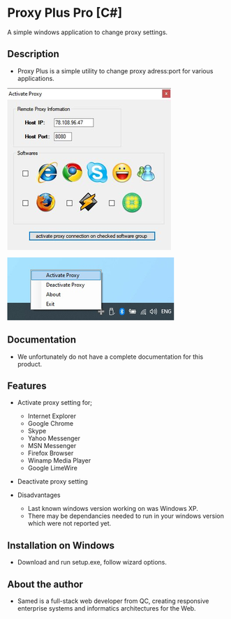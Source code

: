 # Proxy Plus Pro [C#]
A simple windows application to change proxy settings.

## Description

* Proxy Plus is a simple utility to change proxy adress:port for various applications.

![Alt text](/screenshot-1.jpg?raw=true "Application Screenshot")

![Alt text](/screenshot-2.jpg?raw=true "Application Screenshot")

## Documentation
* We unfortunately do not have a complete documentation for this product.

## Features
* Activate proxy setting for;
  * Internet Explorer
  * Google Chrome
  * Skype
  * Yahoo Messenger
  * MSN Messenger
  * Firefox Browser
  * Winamp Media Player
  * Google LimeWire
* Deactivate proxy setting

* Disadvantages
  * Last known windows version working on was Windows XP.
  * There may be dependancies needed to run in your windows version which were not reported yet.

## Installation on Windows
* Download and run setup.exe, follow wizard options.

## About the author
* Samed is a full-stack web developer from QC, creating responsive enterprise systems and informatics architectures for the Web.
